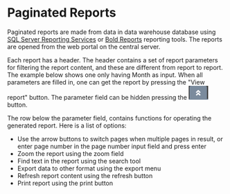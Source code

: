 # Paginated Reports

Paginated reports are made from data in data warehouse database using <a href="https://learn.microsoft.com/en-us/sql/reporting-services/create-deploy-and-manage-mobile-and-paginated-reports?view=sql-server-ver16" target="_blank">SQL Server Reporting Services</a> or <a href="https://www.boldreports.com/" target="_blank">Bold Reports</a> reporting tools. 
The reports are opened from the web portal on the central server. 

Each report has a header. The header contains a set of report parameters for filtering the report content, and these are different from report to report. The example below shows one only having Month as input. When all parameters are filled in, one can get the report by pressing the "View report" button. The parameter field can be hidden pressing the ![](../../../images/SSRS_HideMenu.png) button.

The row below the parameter field, contains functions for operating the generated report. Here is a list of options:

- Use the arrow buttons to switch pages when multiple pages in result, or enter page number in the page number input field and press enter
- Zoom the report using the zoom field 
- Find text in the report using the search tool 
- Export data to other format using the export menu 
- Refresh report content using the refresh button 
- Print report using the print button 


